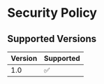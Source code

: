 # Security Policy

## Supported Versions

| Version | Supported          |
|---------| ------------------ |
| 1.0     | :white_check_mark: |
